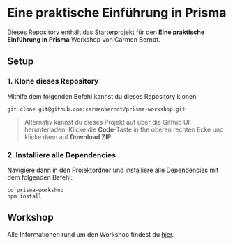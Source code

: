 # Eine praktische Einführung in Prisma

Dieses Repository enthält das Starterprojekt für den **Eine praktische Einführung in Prisma** Workshop von Carmen Berndt.

## Setup

### 1. Klone dieses Repository

Mithife dem folgenden Befehl kannst du dieses Repository klonen:

```
git clone git@github.com:carmenberndt/prisma-workshop.git
```

> Alternativ kannst du dieses Projekt auf über die Github UI herunterladen. Klicke die **Code**-Taste in the oberen rechten Ecke und klicke dann auf **Download ZIP**.

### 2. Installiere alle Dependencies

Navigiere dann in den Projektordner und installiere alle Dependencies mit dem folgenden Befehl:

```
cd prisma-workshop
npm install
```

## Workshop

Alle Informationen rund um den Workshop findest du [hier](https://www.notion.so/prismaio/Eine-praktische-Einf-hrung-in-Prisma-2021-175b6ec557f045d398236939cac3a9c4).
